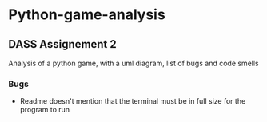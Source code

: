 # Python-game-analysis

## DASS Assignement 2

Analysis of a python game, with a uml diagram, list of bugs and code smells

### Bugs

- Readme doesn't mention that the terminal must be in full size for the program to run
